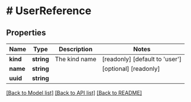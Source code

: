 # # UserReference

## Properties

Name | Type | Description | Notes
------------ | ------------- | ------------- | -------------
**kind** | **string** | The kind name | [readonly] [default to 'user']
**name** | **string** |  | [optional] [readonly]
**uuid** | **string** |  |

[[Back to Model list]](../../README.md#models) [[Back to API list]](../../README.md#endpoints) [[Back to README]](../../README.md)
